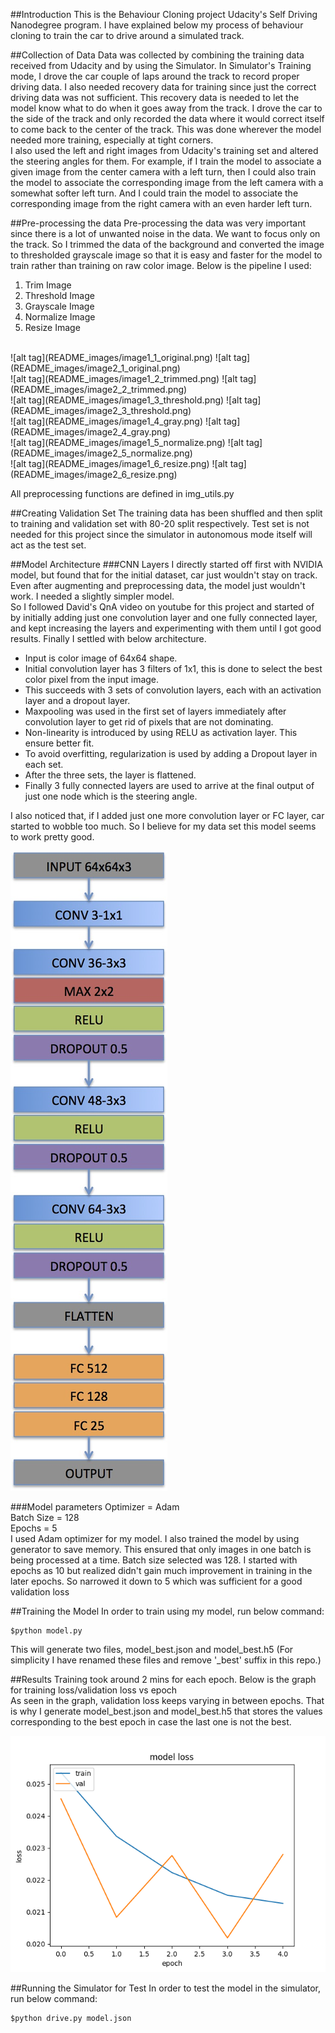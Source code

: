 
##Introduction
This is the Behaviour Cloning project Udacity's Self Driving Nanodegree program. 
I have explained below my process of behaviour cloning to train the car to drive around a simulated track.

##Collection of Data
Data was collected by combining the training data received from Udacity and by using the Simulator. 
In Simulator's Training mode, I drove the car couple of laps around the track to record proper driving data. 
I also needed recovery data for training since just the correct driving data was not sufficient. This recovery data
is needed to let the model know what to do when it goes away from the track. I drove the car to the side of the track
and only recorded the data where it would correct itself to come back to the center of the track. This was done 
wherever the model needed more training, especially at tight corners.<BR>
I also used the left and right images from Udacity's training set and altered the steering angles for them. 
For example, if I train the model to associate a given image from the center camera with a left turn, then I could also train the model to associate the corresponding image from the left camera with a somewhat softer left turn. And I could train the model to associate the corresponding image from the right camera with an even harder left turn.


##Pre-processing the data
Pre-processing the data was very important since there is a lot of unwanted noise in the data. We want to focus only
on the track. So I trimmed the data of the background and converted the image to thresholded grayscale image so 
that it is easy and faster for the model to train rather than training on raw color image.
Below is the pipeline I used:<BR>
1. Trim Image<BR>
2. Threshold Image<BR>
3. Grayscale Image<BR>
4. Normalize Image<BR>
5. Resize Image<BR>
<BR>
![alt tag](README_images/image1_1_original.png)
![alt tag](README_images/image2_1_original.png)<BR>
![alt tag](README_images/image1_2_trimmed.png)
![alt tag](README_images/image2_2_trimmed.png)<BR>
![alt tag](README_images/image1_3_threshold.png)
![alt tag](README_images/image2_3_threshold.png)<BR>
![alt tag](README_images/image1_4_gray.png)
![alt tag](README_images/image2_4_gray.png)<BR>
![alt tag](README_images/image1_5_normalize.png)
![alt tag](README_images/image2_5_normalize.png)<BR>
![alt tag](README_images/image1_6_resize.png)
![alt tag](README_images/image2_6_resize.png)<BR>

All preprocessing functions are defined in img_utils.py

##Creating Validation Set
The training data has been shuffled and then split to training and validation set with 80-20 split respectively. 
Test set is not needed for this project since the simulator in autonomous mode itself will act as the test set. 

##Model Architecture
###CNN Layers
I directly started off first with NVIDIA model, but found that for the initial dataset, car just wouldn't stay on track. Even after augmenting and preprocessing data, the model just wouldn't work. I needed a slightly simpler model. <br> 
So I followed David's QnA video on youtube for this project and started of by initially adding just one convolution layer and one fully connected layer, and kept increasing the layers and experimenting with them until I got good results. Finally I settled with below architecture.<br>

* Input is color image of 64x64 shape.
* Initial convolution layer has 3 filters of 1x1, this is done to select the best color pixel from the input image.
* This succeeds with 3 sets of convolution layers, each with an activation layer and a dropout layer.
* Maxpooling was used in the first set of layers immediately after convolution layer to get rid of pixels that are not dominating.
* Non-linearity is introduced by using RELU as activation layer. This ensure better fit.
* To avoid overfitting, regularization is used by adding a Dropout layer in each set.
* After the three sets, the layer is flattened.
* Finally 3 fully connected layers are used to arrive at the final output of just one node which is the steering angle.

I also noticed that, if I added just one more convolution layer or FC layer, car started to wobble too much. So I believe for my data set this model seems to work pretty good.

![alt tag](./model_flowchart.jpg)

###Model parameters
Optimizer = Adam<BR>
Batch Size = 128<BR>
Epochs = 5<BR>
I used Adam optimizer for my model. I also trained the model by using generator to save memory.
This ensured that only images in one batch is being processed at a time.
Batch size selected was 128. I started with epochs as 10 but realized didn't gain much improvement
in training in the later epochs. So narrowed it down to 5 which was sufficient for a good validation loss

##Training the Model
In order to train using my model, run below command:
```
$python model.py
```

This will generate two files, model_best.json and model_best.h5
(For simplicity I have renamed these files and remove '_best' suffix in this repo.)

##Results
Training took around 2 mins for each epoch. Below is the graph for training loss/validation loss vs epoch <BR>
As seen in the graph, validation loss keeps varying in between epochs. That is why I generate model_best.json and model_best.h5 that stores the values corresponding to the best epoch in case the last one is not the best.

![alt tag](model_loss_plot.png)

##Running the Simulator for Test
In order to test the model in the simulator, run below command:
```
$python drive.py model.json
```
